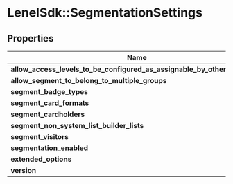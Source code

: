 # LenelSdk::SegmentationSettings

## Properties
Name | Type | Description | Notes
------------ | ------------- | ------------- | -------------
**allow_access_levels_to_be_configured_as_assignable_by_other_segments** | **BOOLEAN** |  | [optional] 
**allow_segment_to_belong_to_multiple_groups** | **BOOLEAN** |  | [optional] 
**segment_badge_types** | **BOOLEAN** |  | [optional] 
**segment_card_formats** | **BOOLEAN** |  | [optional] 
**segment_cardholders** | **BOOLEAN** |  | [optional] 
**segment_non_system_list_builder_lists** | **BOOLEAN** |  | [optional] 
**segment_visitors** | **BOOLEAN** |  | [optional] 
**segmentation_enabled** | **BOOLEAN** |  | [optional] 
**extended_options** | **Integer** |  | [optional] 
**version** | **String** |  | [optional] 

